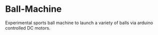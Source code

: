 # Ball-Machine
Experimental sports ball machine to launch a variety of balls via arduino controlled DC motors. 
